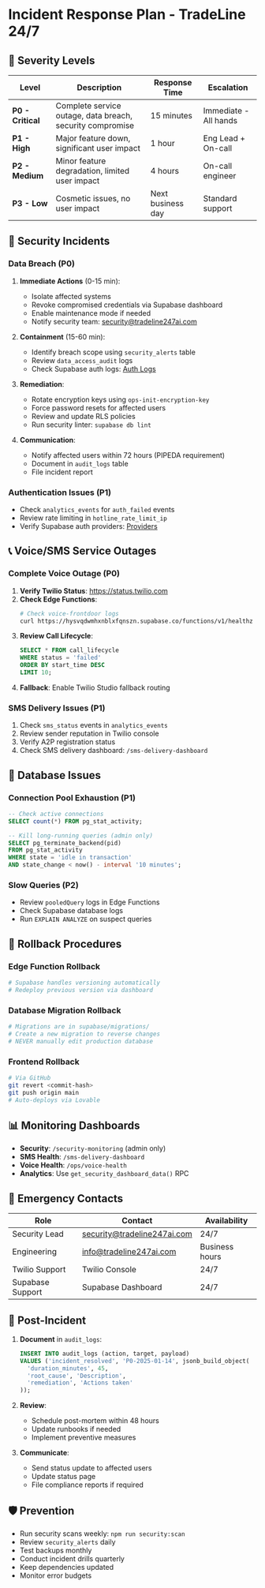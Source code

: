 # Incident Response Plan - TradeLine 24/7

## 🚨 Severity Levels

| Level | Description | Response Time | Escalation |
|-------|-------------|---------------|------------|
| **P0 - Critical** | Complete service outage, data breach, security compromise | 15 minutes | Immediate - All hands |
| **P1 - High** | Major feature down, significant user impact | 1 hour | Eng Lead + On-call |
| **P2 - Medium** | Minor feature degradation, limited user impact | 4 hours | On-call engineer |
| **P3 - Low** | Cosmetic issues, no user impact | Next business day | Standard support |

## 🔐 Security Incidents

### Data Breach (P0)
1. **Immediate Actions** (0-15 min):
   - Isolate affected systems
   - Revoke compromised credentials via Supabase dashboard
   - Enable maintenance mode if needed
   - Notify security team: security@tradeline247ai.com

2. **Containment** (15-60 min):
   - Identify breach scope using `security_alerts` table
   - Review `data_access_audit` logs
   - Check Supabase auth logs: [Auth Logs](https://supabase.com/dashboard/project/hysvqdwmhxnblxfqnszn/auth/users)

3. **Remediation**:
   - Rotate encryption keys using `ops-init-encryption-key`
   - Force password resets for affected users
   - Review and update RLS policies
   - Run security linter: `supabase db lint`

4. **Communication**:
   - Notify affected users within 72 hours (PIPEDA requirement)
   - Document in `audit_logs` table
   - File incident report

### Authentication Issues (P1)
- Check `analytics_events` for `auth_failed` events
- Review rate limiting in `hotline_rate_limit_ip`
- Verify Supabase auth providers: [Providers](https://supabase.com/dashboard/project/hysvqdwmhxnblxfqnszn/auth/providers)

## 📞 Voice/SMS Service Outages

### Complete Voice Outage (P0)
1. **Verify Twilio Status**: https://status.twilio.com
2. **Check Edge Functions**:
   ```bash
   # Check voice-frontdoor logs
   curl https://hysvqdwmhxnblxfqnszn.supabase.co/functions/v1/healthz
   ```
3. **Review Call Lifecycle**:
   ```sql
   SELECT * FROM call_lifecycle 
   WHERE status = 'failed' 
   ORDER BY start_time DESC 
   LIMIT 10;
   ```
4. **Fallback**: Enable Twilio Studio fallback routing

### SMS Delivery Issues (P1)
1. Check `sms_status` events in `analytics_events`
2. Review sender reputation in Twilio console
3. Verify A2P registration status
4. Check SMS delivery dashboard: `/sms-delivery-dashboard`

## 💾 Database Issues

### Connection Pool Exhaustion (P1)
```sql
-- Check active connections
SELECT count(*) FROM pg_stat_activity;

-- Kill long-running queries (admin only)
SELECT pg_terminate_backend(pid) 
FROM pg_stat_activity 
WHERE state = 'idle in transaction' 
AND state_change < now() - interval '10 minutes';
```

### Slow Queries (P2)
- Review `pooledQuery` logs in Edge Functions
- Check Supabase database logs
- Run `EXPLAIN ANALYZE` on suspect queries

## 🔄 Rollback Procedures

### Edge Function Rollback
```bash
# Supabase handles versioning automatically
# Redeploy previous version via dashboard
```

### Database Migration Rollback
```bash
# Migrations are in supabase/migrations/
# Create a new migration to reverse changes
# NEVER manually edit production database
```

### Frontend Rollback
```bash
# Via GitHub
git revert <commit-hash>
git push origin main
# Auto-deploys via Lovable
```

## 📊 Monitoring Dashboards

- **Security**: `/security-monitoring` (admin only)
- **SMS Health**: `/sms-delivery-dashboard`
- **Voice Health**: `/ops/voice-health`
- **Analytics**: Use `get_security_dashboard_data()` RPC

## 🔧 Emergency Contacts

| Role | Contact | Availability |
|------|---------|--------------|
| Security Lead | security@tradeline247ai.com | 24/7 |
| Engineering | info@tradeline247ai.com | Business hours |
| Twilio Support | Twilio Console | 24/7 |
| Supabase Support | Supabase Dashboard | 24/7 |

## 📝 Post-Incident

1. **Document** in `audit_logs`:
   ```sql
   INSERT INTO audit_logs (action, target, payload)
   VALUES ('incident_resolved', 'P0-2025-01-14', jsonb_build_object(
     'duration_minutes', 45,
     'root_cause', 'Description',
     'remediation', 'Actions taken'
   ));
   ```

2. **Review**:
   - Schedule post-mortem within 48 hours
   - Update runbooks if needed
   - Implement preventive measures

3. **Communicate**:
   - Send status update to affected users
   - Update status page
   - File compliance reports if required

## 🛡️ Prevention

- Run security scans weekly: `npm run security:scan`
- Review `security_alerts` daily
- Test backups monthly
- Conduct incident drills quarterly
- Keep dependencies updated
- Monitor error budgets

